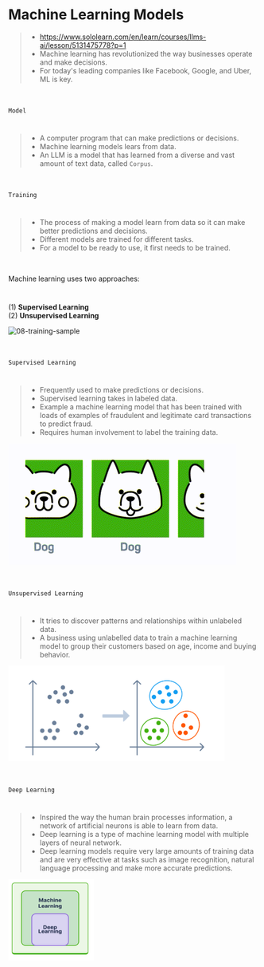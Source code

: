 # Machine Learning Models

> - https://www.sololearn.com/en/learn/courses/llms-ai/lesson/5131475778?p=1
> - Machine learning has revolutionized the way businesses operate and make decisions.
> - For today's leading companies like Facebook, Google, and Uber, ML is key.

<br />

`Model`
#

> - A computer program that can make predictions or decisions.
> - Machine learning models lears from data.
> - An LLM is a model that has learned from a diverse and vast amount of text data, called `Corpus`.

<br />

`Training`
#

> - The process of making a model learn from data so it can make better predictions and decisions.
> - Different models are trained for different tasks.
> - For a model to be ready to use, it first needs to be trained.

<br />

Machine learning uses two approaches:
#

(1) **Supervised Learning** <br />
(2) **Unsupervised Learning**

![08-training-sample](../images/08-training-sample.gif)

<br />

`Supervised Learning`
#

> - Frequently used to make predictions or decisions.
> - Supervised learning takes in labeled data.
> - Example a machine learning model that has been trained with loads of examples of fraudulent and legitimate card transactions to predict fraud.
> - Requires human involvement to label the training data.

![09-supervised-learning](../images/09-supervised-learning.gif)

<br />

`Unsupervised Learning`
#

> - It tries to discover patterns and relationships within unlabeled data.
> - A business using unlabelled data to train a machine learning model to group their customers based on age, income and buying behavior.

![10-unsupervised-learning](../images/10-unsupervised-learning.png)

<br />

`Deep Learning`
#

> - Inspired the way the human brain processes information, a network of artificial neurons is able to learn from data.
> - Deep learning is a type of machine learning model with multiple layers of neural network.
> - Deep learning models require very large amounts of training data and are very effective at tasks such as image recognition, natural language processing and make more accurate predictions.

![12-ml-dl](../images/12-ml-dl.png)

